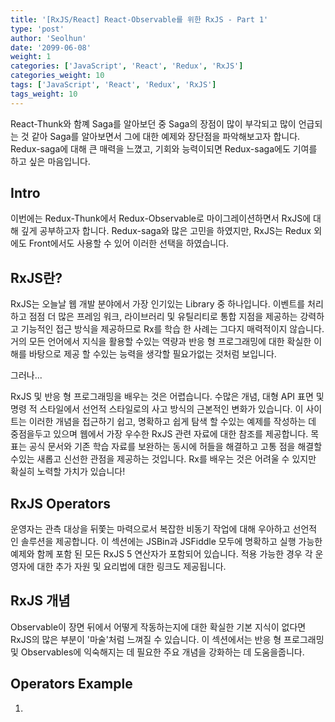 ```yaml
---
title: '[RxJS/React] React-Observable를 위한 RxJS - Part 1'
type: 'post'
author: 'Seolhun'
date: '2099-06-08'
weight: 1
categories: ['JavaScript', 'React', 'Redux', 'RxJS']
categories_weight: 10
tags: ['JavaScript', 'React', 'Redux', 'RxJS']
tags_weight: 10
---
```

React-Thunk와 함꼐 Saga를 알아보던 중 Saga의 장점이 많이 부각되고 많이 언급되는 것 같아 Saga를 알아보면서 그에 대한 예제와 장단점을 파악해보고자 합니다. Redux-saga에 대해 큰 매력을 느꼈고, 기회와 능력이되면 Redux-saga에도 기여를 하고 싶은 마음입니다.


## Intro
이번에는 Redux-Thunk에서 Redux-Observable로 마이그레이션하면서 RxJS에 대해 깊게 공부하고자 합니다. Redux-saga와 많은 고민을 하였지만, RxJS는 Redux 외에도 Front에서도 사용할 수 있어 이러한 선택을 하였습니다.

## RxJS란?
RxJS는 오늘날 웹 개발 분야에서 가장 인기있는 Library 중 하나입니다. 이벤트를 처리하고 점점 더 많은 프레임 워크, 라이브러리 및 유틸리티로 통합 지점을 제공하는 강력하고 기능적인 접근 방식을 제공하므로 Rx를 학습 한 사례는 그다지 매력적이지 않습니다. 거의 모든 언어에서 지식을 활용할 수있는 역량과 반응 형 프로그래밍에 대한 확실한 이해를 바탕으로 제공 할 수있는 능력을 생각할 필요가없는 것처럼 보입니다.

그러나...

RxJS 및 반응 형 프로그래밍을 배우는 것은 어렵습니다. 수많은 개념, 대형 API 표면 및 명령 적 스타일에서 선언적 스타일로의 사고 방식의 근본적인 변화가 있습니다. 이 사이트는 이러한 개념을 접근하기 쉽고, 명확하고 쉽게 탐색 할 수있는 예제를 작성하는 데 중점을두고 있으며 웹에서 가장 우수한 RxJS 관련 자료에 대한 참조를 제공합니다. 목표는 공식 문서와 기존 학습 자료를 보완하는 동시에 허들을 해결하고 고통 점을 해결할 수있는 새롭고 신선한 관점을 제공하는 것입니다. Rx를 배우는 것은 어려울 수 있지만 확실히 노력할 가치가 있습니다!

## RxJS Operators
운영자는 관측 대상을 뒤쫓는 마력으로서 복잡한 비동기 작업에 대해 우아하고 선언적 인 솔루션을 제공합니다. 이 섹션에는 JSBin과 JSFiddle 모두에 명확하고 실행 가능한 예제와 함께 포함 된 모든 RxJS 5 연산자가 포함되어 있습니다. 적용 가능한 경우 각 운영자에 대한 추가 자원 및 요리법에 대한 링크도 제공됩니다.

## RxJS 개념
Observable이 장면 뒤에서 어떻게 작동하는지에 대한 확실한 기본 지식이 없다면 RxJS의 많은 부분이 '마술'처럼 느껴질 수 있습니다. 이 섹션에서는 반응 형 프로그래밍 및 Observables에 익숙해지는 데 필요한 주요 개념을 강화하는 데 도움을줍니다.

## Operators Example
1.
